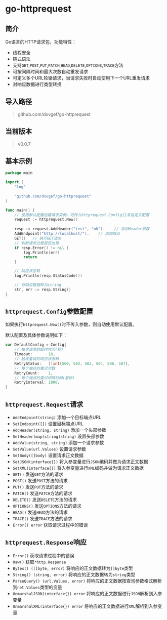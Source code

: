 # go-httprequest

## 简介
Go语言的HTTP请求包，功能特性：
- 线程安全
- 链式语法
- 支持`GET`,`POST`,`PUT`,`PATCH`,`HEAD`,`DELETE`,`OPTIONS`,`TRACE`方法
- 可按间隔时间和最大次数自动重发请求
- 可定义多个URL轮循请求，当请求失败时自动使用下一个URL重发请求
- 对响应数据进行类型转换

## 导入路径
> github.com/dxvgef/go-httprequest

## 当前版本
> v0.0.7

## 基本示例
```go
package main

import (
	"log"
	
	"github.com/dxvgef/go-httprequest"
)

func main() {
    // 使用默认配置创建请求实例，可传入httprequest.Config{}来自定义配置
    request := httprequest.New()
    
    resp := request.AddHeader("test", "ok").    // 添加Header参数
    AddEndpoint("http://localhost/").    // 添加端点
    GET()   // 执行GET请求
    // 判断请求过程是否出错
    if resp.Error() != nil {
        log.Println(err)
        return
    }

    // 响应状态码
    log.Println(resp.StatusCode())

    // 将响应数据转为string
    str, err := resp.String()
}
```

## `httprequest.Config`参数配置
如果执行`httprequest.New()`时不传入参数，则自动使用默认配置。

默认配置及具体参数说明如下：

```go
var DefaultConfig = Config{
    // 每次请求的超时时间(秒)
    Timeout:       10,
    // 触发重试的响应状态码
    RetryStatus:   []int{500, 502, 503, 504, 506, 507},
    // 每个端点的重试次数
    RetryCount:    1,
    // 每个端点的重试间隔时间(毫秒)
    RetryInterval: 1000,
}
```

## `httprequest.Request`请求
- `AddEndpoint(string)` 添加一个目标端点URL
- `SetEndpoint([])` 设置目标端点URL
- `AddHeader(string, string)` 添加一个头部参数
- `SetHeader(map[string]string)` 设置头部参数
- `AddValue(string, string)` 添加一个请求参数
- `SetValue(url.Values)` 设置请求参数
- `SetBody([]body)` 设置请求正文数据
- `SetJSON(interface{})` 将入参变量进行`JSON`编码并做为请求正文数据
- `SetXML(interface{})` 将入参变量进行`XML`编码并做为请求正文数据
- `GET()` 发送`GET`方法的请求
- `POST()` 发送`POST`方法的请求
- `PUT()` 发送`PUT`方法的请求
- `PATCH()` 发送`PATCH`方法的请求
- `DELETE()` 发送`DELETE`方法的请求
- `OPTIONS()` 发送`OPTIONS`方法的请求
- `HEAD()` 发送`HEAD`方法的请求
- `TRACE()` 发送`TRACE`方法的请求
- `Error() error` 获取请求过程中的错误

## `httprequest.Response`响应

- `Error()` 获取请求过程中的错误
- `Raw()` 获取`*http.Response`
- `Bytes() ([]byte, error)` 将响应的正文数据转为`[]byte`类型
- `String() (string, error)` 将响应的正文数据转为`string`类型
- `ParseQuery() (url.Values, error)` 将响应的正文数据按查询参数格式解析到`net.Values`类型的变量
- `UnmarshalJSON(interface{}) error` 将响应的正文数据进行`JSON`解析到入参变量
- `UnmarshalXML(interface{}) error` 将响应的正文数据进行`XML`解析到入参变量    
